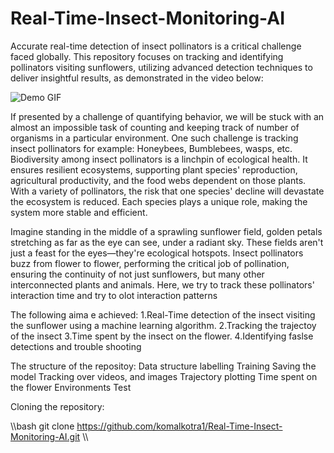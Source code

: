 # Real-Time-Insect-Monitoring-AI

Accurate real-time detection of insect pollinators is a critical challenge faced globally. This repository focuses on tracking and identifying pollinators visiting sunflowers, utilizing advanced detection techniques to deliver insightful results, as demonstrated in the video below:

![Demo GIF](https://github.com/komalkotra1/Real-Time-Insect-Monitoring-AI/blob/master/Assets/object_tracking_with_custom_labels.gif)

If presented by a challenge of quantifying behavior, we will be stuck with an almost an impossible task of counting and keeping track of number of organisms in a particular environment. One such challenge is tracking insect pollinators for example: Honeybees, Bumblebees, wasps, etc. Biodiversity among insect pollinators is a linchpin of ecological health. It ensures resilient ecosystems, supporting plant species' reproduction, agricultural productivity, and the food webs dependent on those plants. With a variety of pollinators, the risk that one species' decline will devastate the ecosystem is reduced. Each species plays a unique role, making the system more stable and efficient.

Imagine standing in the middle of a sprawling sunflower field, golden petals stretching as far as the eye can see, under a radiant sky. These fields aren't just a feast for the eyes—they're ecological hotspots. Insect pollinators buzz from flower to flower, performing the critical job of pollination, ensuring the continuity of not just sunflowers, but many other interconnected plants and animals.
Here, we try to track these pollinators' interaction time and try to olot interaction patterns 

The following aima e achieved:
1.Real-Time detection of the insect visiting the sunflower using a machine learning algorithm.
2.Tracking the trajectoy of the insect
3.Time spent by the insect on the flower.
4.Identifying faslse detections and trouble shooting 

The structure of the repositoy:
Data structure
labelling
Training
Saving the model
Tracking over videos, and images
Trajectory plotting 
Time spent on the flower
Environments 
Test


Cloning the repository: 

\\\bash git clone https://github.com/komalkotra1/Real-Time-Insect-Monitoring-AI.git \\\
